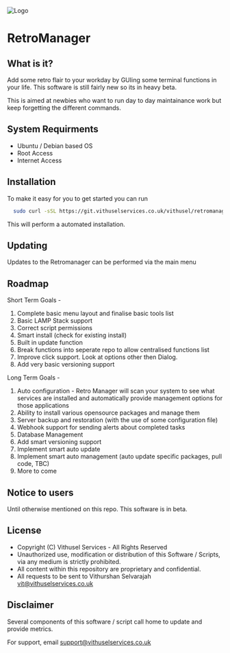 
![Logo](https://git.vithuselservices.co.uk/vithusel/retromanager/-/raw/e80b7de95fbb830a89b78e73d9d654d8fddf289b/misc/retromanager.png)


# RetroManager

## What is it? 

Add some retro flair to your workday by GUIing some terminal functions in your life. This software is still fairly new so its in heavy beta.

This is aimed at newbies who want to run day to day maintainance work but keep forgetting the different commands.

## System Requirments
- Ubuntu / Debian based OS
- Root Access
- Internet Access
## Installation

To make it easy for you to get started you can run 

```bash
  sudo curl -sSL https://git.vithuselservices.co.uk/vithusel/retromanager/-/raw/main/install.sh | bash
```
This will perform a automated installation.    
## Updating

Updates to the Retromanager can be performed via the main menu

## Roadmap
Short Term Goals - 
1. Complete basic menu layout and finalise basic tools list 
2. Basic LAMP Stack support 
3. Correct script permissions 
4. Smart install (check for existing install)
5. Built in update function 
6. Break functions into seperate repo to allow centralised functions list 
7. Improve click support. Look at options other then Dialog.
8. Add very basic versioning support

Long Term Goals - 
1. Auto configuration - Retro Manager will scan your system to see what services are installed and automatically provide management options for those applications
2. Ability to install various opensource packages and manage them
3. Server backup and restoration (with the use of some configuration file)
4. Webhook support for sending alerts about completed tasks 
5. Database Management 
6. Add smart versioning support
7. Implement smart auto update 
8. Implement smart auto management (auto update specific packages, pull code, TBC)
9. More to come
## Notice to users
Until otherwise mentioned on this repo. This software is in beta. 

## License

* Copyright (C) Vithusel Services - All Rights Reserved
* Unauthorized use, modification or distribution of this Software / Scripts, via any medium is strictly prohibited. 
* All content within this repository are proprietary and confidential. 
* All requests to be sent to Vithurshan Selvarajah <vit@vithuselservices.co.uk>


## Disclaimer

Several components of this software / script call home to update and provide metrics.

For support, email support@vithuselservices.co.uk
